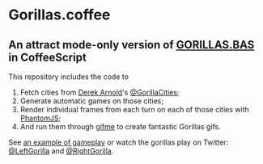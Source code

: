 # Gorillas.coffee
## An attract mode-only version of [GORILLAS.BAS][] in CoffeeScript

This repository includes the code to

1. Fetch cities from [Derek Arnold][]'s [@GorillaCities][];
1. Generate automatic games on those cities;
1. Render individual frames from each turn on each of those cities with [PhantomJS][];
1. And run them through [gifme][] to create fantastic Gorillas gifs.

See [an example of gameplay][example] or watch the gorillas play on Twitter: [@LeftGorilla][] and [@RightGorilla][].

[GORILLAS.BAS]: http://en.wikipedia.org/wiki/GORILLAS.BAS
[Derek Arnold]: http://twitter.com/derekarnold
[@GorillaCities]: http://twitter.com/gorillacities
[PhantomJS]: http://phantomjs.org
[gifme]: https://github.com/holman/gifme
[example]: http://johnholdun.com/gorillas
[@LeftGorilla]: http://twitter.com/leftgorilla
[@RightGorilla]: http://twitter.com/rightgorilla

